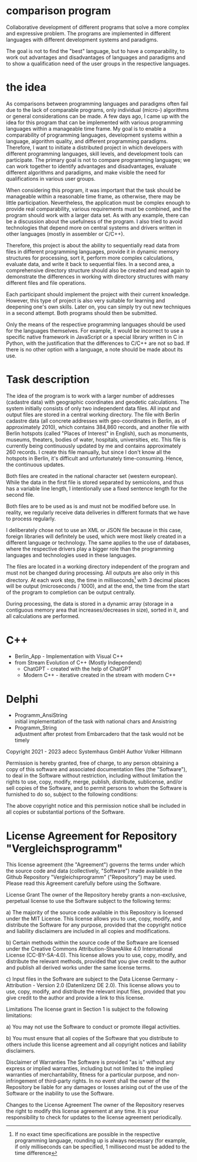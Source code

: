 # comparison program

Collaborative development of different programs that solve a more complex and 
expressive problem. The programs are implemented in different languages with 
different development systems and paradigms. 

The goal is not to find the "best" language, but to have a comparability, to 
work out advantages and disadvantages of languages and paradigms and to show a 
qualification need of the user groups in the respective languages.

# the idea

As comparisons between programming languages and paradigms often fail due to
the lack of comparable programs, only individual (micro-) algorithms or general
considerations can be made. A few days ago, I came up with the idea for this
program that can be implemented with various programming languages within a
manageable time frame. My goal is to enable a comparability of programming
languages, development systems within a language, algorithm quality, and 
different programming paradigms. Therefore, I want to initiate a distributed 
project in which developers with different programming languages, skill levels,
and development tools can participate. The primary goal is not to compare
programming languages; we can work together to identify advantages and
disadvantages, evaluate different algorithms and paradigms, and make visible
the need for qualifications in various user groups.

When considering this program, it was important that the task should be 
manageable within a reasonable time frame, as otherwise, there may be little 
participation. Nevertheless, the application must be complex enough to provide 
real comparability, various requirements must be combined, and the program should 
work with a larger data set. As with any example, there can be a discussion about 
the usefulness of the program. I also tried to avoid technologies that depend more 
on central systems and drivers written in other languages (mostly in assembler or C/C++).

Therefore, this project is about the ability to sequentially read data from files in 
different programming languages, provide it in dynamic memory structures for processing, 
sort it, perform more complex calculations, evaluate data, and write it back to sequential 
files. In a second area, a comprehensive directory structure should also be created and 
read again to demonstrate the differences in working with directory structures with many 
different files and file operations.

Each participant should implement the project with their current knowledge. However, this 
type of project is also very suitable for learning and deepening one's own skills. 
Later on, you can simply try out new techniques in a second attempt. 
Both programs should then be submitted.

Only the means of the respective programming languages should be used for the languages 
themselves. For example, it would be incorrect to use a specific native framework in 
JavaScript or a special library written in C in Python, with the justification that the 
differences to C/C++ are not so bad. If there is no other option with a language, a note 
should be made about its use.

# Task description

The idea of the program is to work with a larger number of addresses (cadastre data) with 
geographic coordinates and geodetic calculations. The system initially consists of only two 
independent data files. All input and output files are stored in a central working directory.
The file with Berlin cadastre data (all concrete addresses with geo-coordinates in Berlin, 
as of approximately 2010), which contains 384,860 records, and another file with Berlin 
hotspots (called "Places of Interest" in English), such as monuments, museums, theaters, 
bodies of water, hospitals, universities, etc. This file is currently being continuously 
updated by me and contains approximately 260 records. I create this file manually, but since 
I don't know all the hotspots in Berlin, it's difficult and unfortunately time-consuming. Hence, 
the continuous updates.

Both files are created in the national character set (western european). While the data in the 
first file is stored separated by semicolons, and thus has a variable line length, I intentionally 
use a fixed sentence length for the second file.

Both files are to be used as is and must not be modified before use. In reality, we regularly 
receive data deliveries in different formats that we have to process regularly.

I deliberately chose not to use an XML or JSON file because in this case, foreign libraries will 
definitely be used, which were most likely created in a different language or technology. 
The same applies to the use of databases, where the respective drivers play a bigger role than 
the programming languages and technologies used in these languages.

The files are located in a working directory independent of the program and must not be changed 
during processing. All outputs are also only in this directory. At each work step, the time in 
milliseconds[^time_mesuarement] with 3 decimal places will be output (microseconds / 1000), and 
at the end, the time from the start of the program to completion can be output centrally.

During processing, the data is stored in a dynamic array (storage in a contiguous memory area that 
increases/decreases in size), sorted in it, and all calculations are performed.

# C++

* Berlin_App - Implementation with Visual C++
* from Stream Evolution of C++ (Mostly Independend)
  * ChatGPT - created with the help of ChatGPT
  * Modern C++ - iterative created in the stream with modern C++ 

# Delphi

* Programm_AnsiString \
initial implementation of the task with national chars and Ansistring  
* Programm_String \
adjustment after protest from Embarcadero that the task would not be timely

Copyright 2021 - 2023 adecc Systemhaus GmbH
Author Volker Hillmann

Permission is hereby granted, free of charge, to any person obtaining a copy
of this software and associated documentation files (the "Software"), to deal
in the Software without restriction, including without limitation the rights
to use, copy, modify, merge, publish, distribute, sublicense, and/or sell
copies of the Software, and to permit persons to whom the Software is
furnished to do so, subject to the following conditions:

The above copyright notice and this permission notice shall be included in
all copies or substantial portions of the Software.

# License Agreement for Repository "Vergleichsprogramm"

This license agreement (the "Agreement") governs the terms under which the source code and data (collectively, "Software") made available in the Github Repository "Vergleichsprogramm" ("Repository") may be used. Please read this Agreement carefully before using the Software.

License Grant
The owner of the Repository hereby grants a non-exclusive, perpetual license to use the Software subject to the following terms:

a) The majority of the source code available in this Repository is licensed under the MIT License. This license allows you to use, copy, modify, and distribute the Software for any purpose, provided that the copyright notice and liability disclaimers are included in all copies and modifications.

b) Certain methods within the source code of the Software are licensed under the Creative Commons Attribution-ShareAlike 4.0 International License (CC-BY-SA-4.0). This license allows you to use, copy, modify, and distribute the relevant methods, provided that you give credit to the author and publish all derived works under the same license terms.

c) Input files in the Software are subject to the Data License Germany - Attribution - Version 2.0 (Datenlizenz DE 2.0). This license allows you to use, copy, modify, and distribute the relevant input files, provided that you give credit to the author and provide a link to this license.

Limitations
The license grant in Section 1 is subject to the following limitations:

a) You may not use the Software to conduct or promote illegal activities.

b) You must ensure that all copies of the Software that you distribute to others include this license agreement and all copyright notices and liability disclaimers.

Disclaimer of Warranties
The Software is provided "as is" without any express or implied warranties, including but not limited to the implied warranties of merchantability, fitness for a particular purpose, and non-infringement of third-party rights. In no event shall the owner of the Repository be liable for any damages or losses arising out of the use of the Software or the inability to use the Software.

Changes to the License Agreement
The owner of the Repository reserves the right to modify this license agreement at any time. It is your responsibility to check for updates to the license agreement periodically.



[^time_mesuarement]: If no exact time specifications are possible in the respective 
programming language, rounding up is always necessary (for example, if only 
milliseconds can be specified, 1 millisecond must be added to the time difference
